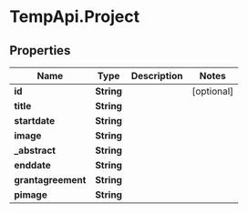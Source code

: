 # TempApi.Project

## Properties

Name | Type | Description | Notes
------------ | ------------- | ------------- | -------------
**id** | **String** |  | [optional] 
**title** | **String** |  | 
**startdate** | **String** |  | 
**image** | **String** |  | 
**_abstract** | **String** |  | 
**enddate** | **String** |  | 
**grantagreement** | **String** |  | 
**pimage** | **String** |  | 


